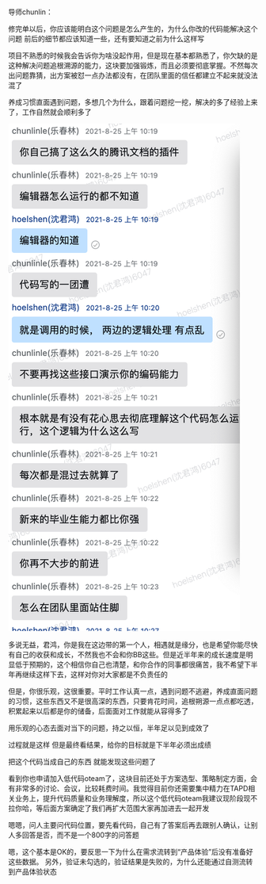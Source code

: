 
##

导师chunlin：

修完单以后，你应该能明白这个问题是怎么产生的，为什么你改的代码能解决这个问题
前后的细节都应该知道一些，还有要知道之前为什么这样写

项目不熟悉的时候我会告诉你为啥没起作用，但是现在基本都熟悉了，你欠缺的是这种解决问题追根溯源的能力，这块要加强锻炼，而且必须要彻底掌握。不然每次出问题靠猜，出方案被怼一点办法都没有，在团队里面的信任都建立不起来就没法混了

养成习惯直面遇到问题，多想几个为什么，跟着问题挖一挖，解决的多了经验上来了，工作自然就会顺利多了

![](2022-04-29-17-39-21.png)

多说无益，君鸿，你是我在这边带的第一个人，相遇就是缘分，也是希望你能尽快有自己的收获和成长，不然我也不会和你BB这些。但是近半年来的成长速度是明显低于预期的，这个相信你自己也清楚，和你合作的同事都很痛苦，我不希望下半年再继续这样下去，这样对你对大家都是不负责任的

但是，你很乐观，这很重要。平时工作认真一点，遇到问题不逃避，养成直面问题的习惯，这些东西又不是很高深的东西，只要肯花时间，追根朔源一点点都吃透，积累起来以后都是你的储备，后面面对工作就能从容得多了

用乐观的心态去面对当下的问题，持之以恒，半年足以见到成效了

过程就是这样
但是最终看结果，给你的目标就是下半年必须出成绩

把这个代码当成自己的东西 就能发现这些问题了

看到你也申请加入低代码oteam了，这块目前还处于方案选型、策略制定方面，会有非常多的讨论、会议，比较耗费时间。我觉得目前你还需要集中精力在TAPD相关业务上，提升代码质量和业务理解度，所以这个低代码oteam我建议现阶段现不拉你哈，等后面方案确定了我们再扩大范围大家再加进去一起开发

嗯嗯，问人主要问代码位置，要先看代码，自己有了答案后再去跟别人确认，让别人多回答是否，而不是一个800字的问答题

嗯，这个基本是OK的，要反思一下为什么在需求流转到“产品体验”后没有准备好这些数据。
另外，验证未勾选的，验证结果是失败的，为什么还能通过自测流转到产品体验状态
